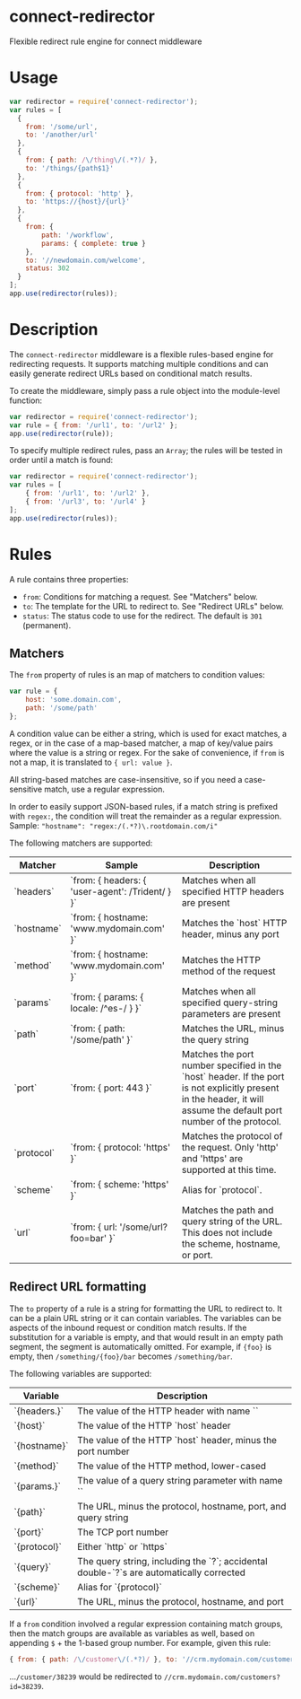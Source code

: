 connect-redirector
=======================

Flexible redirect rule engine for connect middleware

# Usage

```javascript
var redirector = require('connect-redirector');
var rules = [
  {
    from: '/some/url',
    to: '/another/url'
  },
  {
    from: { path: /\/thing\/(.*?)/ },
    to: '/things/{path$1}'
  },
  {
    from: { protocol: 'http' },
    to: 'https://{host}/{url}'
  },
  {
    from: {
        path: '/workflow',
        params: { complete: true }
    },
    to: '//newdomain.com/welcome',
    status: 302
  }
];
app.use(redirector(rules));
```

# Description

The `connect-redirector` middleware is a flexible rules-based engine for redirecting requests. It supports matching
multiple conditions and can easily generate redirect URLs based on conditional match results.

To create the middleware, simply pass a rule object into the module-level function:

```javascript
var redirector = require('connect-redirector');
var rule = { from: '/url1', to: '/url2' };
app.use(redirector(rule));
```

To specify multiple redirect rules, pass an `Array`; the rules will be tested in order until a match is found:

```javascript
var redirector = require('connect-redirector');
var rules = [
    { from: '/url1', to: '/url2' },
    { from: '/url3', to: '/url4' }
];
app.use(redirector(rules));
```

# Rules

A rule contains three properties:

* `from`: Conditions for matching a request. See "Matchers" below.
* `to`: The template for the URL to redirect to. See "Redirect URLs" below.
* `status`: The status code to use for the redirect. The default is `301` (permanent).

## Matchers

The `from` property of rules is an map of matchers to condition values:

```javascript
var rule = {
    host: 'some.domain.com',
    path: '/some/path'
};
```

A condition value can be either a string, which is used for exact matches, a regex, or in the case of a map-based
matcher, a map of key/value pairs where the value is a string or regex. For the sake of convenience, if `from` is not
a map, it is translated to `{ url: value }`.

All string-based matches are case-insensitive, so if you need a case-sensitive match, use a regular expression.

In order to easily support JSON-based rules, if a match string is prefixed with `regex:`, the condition will treat the
remainder as a regular expression. Sample: `"hostname": "regex:/(.*?)\.rootdomain.com/i"`

The following matchers are supported:

<table>
  <thead>
    <tr>
      <th>Matcher</th><th>Sample</th><th>Description</th>
    </tr>
  </thead>
  <tbody>
    <tr>
      <td>`headers`</td>
      <td>`from: { headers: { 'user-agent': /Trident/ } }`</td>
      <td>Matches when all specified HTTP headers are present</td>
    </tr>
    <tr>
      <td>`hostname`</td>
      <td>`from: { hostname: 'www.mydomain.com' }`</td>
      <td>Matches the `host` HTTP header, minus any port</td>
    </tr>
    <tr>
      <td>`method`</td>
      <td>`from: { hostname: 'www.mydomain.com' }`</td>
      <td>Matches the HTTP method of the request</td>
    </tr>
    <tr>
      <td>`params`</td>
      <td>`from: { params: { locale: /^es-/ } }`</td>
      <td>Matches when all specified query-string parameters are present</td>
    </tr>
    <tr>
      <td>`path`</td>
      <td>`from: { path: '/some/path' }`</td>
      <td>Matches the URL, minus the query string</td>
    </tr>
    <tr>
      <td>`port`</td>
      <td>`from: { port: 443 }`</td>
      <td>
        Matches the port number specified in the `host` header. If the port is not explicitly present in the header,
        it will assume the default port number of the protocol.
      </td>
    </tr>
    <tr>
      <td>`protocol`</td>
      <td>`from: { protocol: 'https' }`</td>
      <td>
        Matches the protocol of the request. Only 'http' and 'https' are supported at this time.
      </td>
    </tr>
    <tr>
      <td>`scheme`</td>
      <td>`from: { scheme: 'https' }`</td>
      <td>Alias for `protocol`.</td>
    </tr>
    <tr>
      <td>`url`</td>
      <td>`from: { url: '/some/url?foo=bar' }`</td>
      <td>Matches the path and query string of the URL. This does not include the scheme, hostname, or port.</td>
    </tr>
  </tbody>
</table>

## Redirect URL formatting

The `to` property of a rule is a string for formatting the URL to redirect to. It can be a plain URL string or it
can contain variables. The variables can be aspects of the inbound request or condition match results.
If the substitution for a variable is empty, and that would result in an empty path segment, the segment is
automatically omitted. For example, if `{foo}` is empty, then `/something/{foo}/bar` becomes `/something/bar`.

The following variables are supported:

<table>
  <thead>
    <tr>
      <th>Variable</th><th>Description</th>
    </tr>
  </thead>
  <tbody>
    <tr>
      <td>`{headers.<name>}`</td>
      <td>The value of the HTTP header with name `<name>`</td>
    </tr>
    <tr>
      <td>`{host}`</td>
      <td>The value of the HTTP `host` header</td>
    </tr>
    <tr>
      <td>`{hostname}`</td>
      <td>The value of the HTTP `host` header, minus the port number</td>
    </tr>
    <tr>
      <td>`{method}`</td>
      <td>The value of the HTTP method, lower-cased</td>
    </tr>
    <tr>
      <td>`{params.<name>}`</td>
      <td>The value of a query string parameter with name `<name>`</td>
    </tr>
    <tr>
      <td>`{path}`</td>
      <td>The URL, minus the protocol, hostname, port, and query string</td>
    </tr>
    <tr>
      <td>`{port}`</td>
      <td>The TCP port number</td>
    </tr>
    <tr>
      <td>`{protocol}`</td>
      <td>Either `http` or `https`</td>
    </tr>
    <tr>
      <td>`{query}`</td>
      <td>The query string, including the `?`; accidental double-`?`s are automatically corrected</td>
    </tr>
    <tr>
      <td>`{scheme}`</td>
      <td>Alias for `{protocol}`</td>
    </tr>
    <tr>
      <td>`{url}`</td>
      <td>The URL, minus the protocol, hostname, and port</td>
    </tr>
  </tbody>
</table>

If a `from` condition involved a regular expression containing match groups, then the match groups are available
as variables as well, based on appending `$` + the 1-based group number. For example, given this rule:

```javascript
{ from: { path: /\/customer\/(.*?)/ }, to: '//crm.mydomain.com/customers?id={path$1}' }
```

...`/customer/38239` would be redirected to `//crm.mydomain.com/customers?id=38239`.
